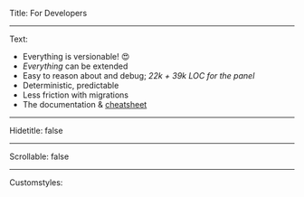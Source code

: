 Title: For Developers

----

Text: 

- Everything is versionable! 😍
- _Everything_  can be extended
- Easy to reason about and debug; _22k + 39k LOC for the panel_
- Deterministic, predictable
- Less friction with migrations
- The documentation & [cheatsheet](https://getkirby.com/docs/cheatsheet/)

----

Hidetitle: false

----

Scrollable: false

----

Customstyles: 